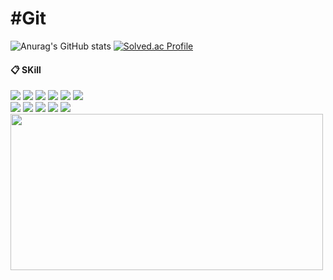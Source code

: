 

  
# #Git
![Anurag's GitHub stats](https://github-readme-stats.vercel.app/api?username=Leewon2&show_icons=true&theme=radical)
[![Solved.ac Profile](http://mazassumnida.wtf/api/v2/generate_badge?boj=dnjsgml1205)](https://solved.ac/dnjsgml1205/)

####  :clipboard: SKill
<img src="https://img.shields.io/badge/Kubernetes-326CE5?style=for-the-badge&logo=Kubernetes&logoColor=white">
<img src="https://img.shields.io/badge/JAVA-007396?style=for-the-badge&logo=Java&logoColor=white">
<img src="https://img.shields.io/badge/SpringBoot-6DB33F?style=for-the-badge&logo=SpringBoot&logoColor=white">
<img src="https://img.shields.io/badge/JavaScript-F7DF1E?style=for-the-badge&logo=JavaScript&logoColor=white">
<img src="https://img.shields.io/badge/HTML-E34F26?style=for-the-badge&logo=HTML5&logoColor=white">
<img src="https://img.shields.io/badge/CSS-1572B6?style=for-the-badge&logo=CSS3&logoColor=white"> <br>
<img src="https://img.shields.io/badge/Vue-4FC08D?style=for-the-badge&logo=vuedotjs&logoColor=white">
<img src="https://img.shields.io/badge/MySQL-4479A1?style=for-the-badge&logo=MySQL&logoColor=white"> 
<img src="https://img.shields.io/badge/react-61DAFB?style=for-the-badge&logo=react&logoColor=white">
<img src="https://img.shields.io/badge/git-181717?style=for-the-badge&logo=github&logoColor=white">
<img src="https://img.shields.io/badge/jira-0052CC?style=for-the-badge&logo=jira&logoColor=white">


<br>

<a href="https://www.gitanimals.org/en_US?utm_medium=image&utm_source=Leewon2&utm_content=farm">
<img
  src="https://render.gitanimals.org/farms/Leewon2"
  width="500"
  height="250"
/>
</a>
 
</div>
